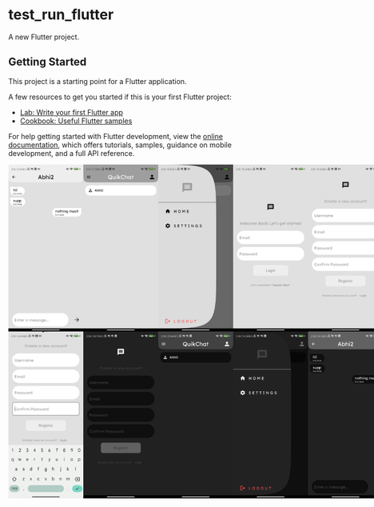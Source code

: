 # test_run_flutter

A new Flutter project.

## Getting Started

This project is a starting point for a Flutter application.

A few resources to get you started if this is your first Flutter project:

- [Lab: Write your first Flutter app](https://docs.flutter.dev/get-started/codelab)
- [Cookbook: Useful Flutter samples](https://docs.flutter.dev/cookbook)

For help getting started with Flutter development, view the
[online documentation](https://docs.flutter.dev/), which offers tutorials,
samples, guidance on mobile development, and a full API reference.

<div style="display: flex; justify-content: space-between;">
  <img src="flutter_01.png" alt="Image 1" width="150" />
  <img src="flutter_02.png" alt="Image 2" width="150" />
  <img src="flutter_03.png" alt="Image 3" width="150" />
  <img src="flutter_04.png" alt="Image 4" width="150" />
  <img src="flutter_05.png" alt="Image 5" width="150" />
</div>
<div style="display: flex; justify-content: space-between;">
  <img src="flutter_06.png" alt="Image 6" width="150" /><img src="flutter_07.png" alt="Image 6" width="150" /><img src="flutter_08.png" alt="Image 6" width="150" /><img src="flutter_09.png" alt="Image 6" width="150" /><img src="flutter_10.png" alt="Image 6" width="150" />
</div>
